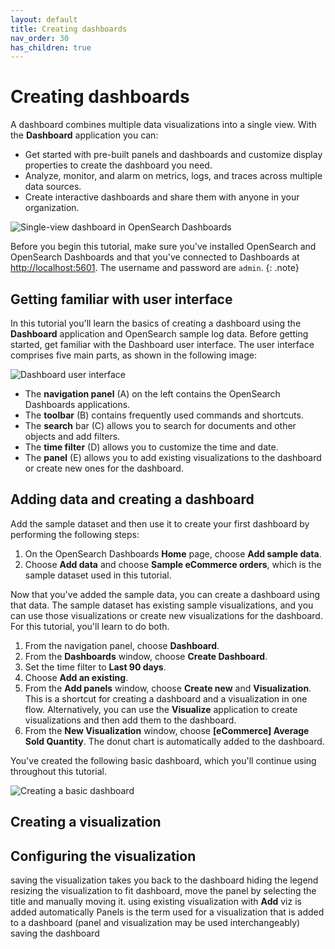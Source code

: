 ```yaml
---
layout: default
title: Creating dashboards
nav_order: 30
has_children: true
---
```


# Creating dashboards

A dashboard combines multiple data visualizations into a single view. With the **Dashboard** application you can:

- Get started with pre-built panels and dashboards and customize display properties to create the dashboard you need.
- Analyze, monitor, and alarm on metrics, logs, and traces across multiple data sources.
- Create interactive dashboards and share them with anyone in your organization.

![Single-view dashboard in OpenSearch Dashboards]({{site.url}}{{site.baseurl}}/images/dashboards/dashboard-index.png)

Before you begin this tutorial, make sure you've installed OpenSearch and OpenSearch Dashboards and that you've connected to Dashboards at [http://localhost:5601](http://localhost:5601). The username and password are `admin`.
{: .note}

## Getting familiar with user interface 

In this tutorial you'll learn the basics of creating a dashboard using the **Dashboard** application and OpenSearch sample log data. Before getting started, get familiar with the Dashboard user interface. The user interface comprises five main parts, as shown in the following image:

![Dashboard user interface]({{site.url}}{{site.baseurl}}/images/dashboards/user-interface.png)

- The **navigation panel** (A) on the left contains the OpenSearch Dashboards applications.
- The **toolbar** (B) contains frequently used commands and shortcuts.
- The **search** bar (C) allows you to search for documents and other objects and add filters.
- The **time filter** (D) allows you to customize the time and date.
- The **panel** (E) allows you to add existing visualizations to the dashboard or create new ones for the dashboard.

## Adding data and creating a dashboard

Add the sample dataset and then use it to create your first dashboard by performing the following steps:

1. On the OpenSearch Dashboards **Home** page, choose **Add sample data**.
1. Choose **Add data** and choose **Sample eCommerce orders**, which is the sample dataset used in this tutorial.

Now that you've added the sample data, you can create a dashboard using that data. The sample dataset has existing sample visualizations, and you can use those visualizations or create new visualizations for the dashboard. For this tutorial, you'll learn to do both.

1. From the navigation panel, choose **Dashboard**.
1. From the **Dashboards** window, choose **Create Dashboard**.
1. Set the time filter to **Last 90 days**.
1. Choose **Add an existing**.
1. From the **Add panels** window, choose **Create new** and **Visualization**. This is a shortcut for creating a dashboard and a visualization in one flow. Alternatively, you can use the **Visualize** application to create visualizations and then add them to the dashboard.
1. From the **New Visualization** window, choose **[eCommerce] Average Sold Quantity**. The donut chart is automatically added to the dashboard.

You've created the following basic dashboard, which you'll continue using throughout this tutorial.

![Creating a basic dashboard]({{site.url}}{{site.baseurl}}/images/dashboards/dashboard-basic.png)

## Creating a visualization


## Configuring the visualization

saving the visualization takes you back to the dashboard
hiding the legend
resizing the visualization to fit dashboard, move the panel by selecting the title and manually moving it.
using existing visualization with **Add**
viz is added automatically
Panels is the term used for a visualization that is added to a dashboard (panel and visualization may be used interchangeably)
saving the dashboard


